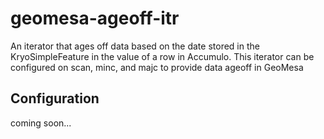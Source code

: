 # geomesa-ageoff-itr

An iterator that ages off data based on the date stored in the KryoSimpleFeature in the value of a row in
Accumulo. This iterator can be configured on scan, minc, and majc to provide data ageoff in GeoMesa

## Configuration

coming soon...